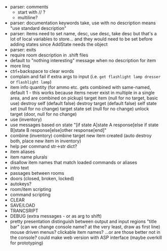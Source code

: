 - parser: comments
    - start with // ?
    - multiline?
- parser: documentation
    keywords
    take, use with no description means "use standard description"
- parser: items
    need to set name, desc, use desc, take desc
    but that's a lot of local variables to store... and they would need to be set before adding states
        since AddState needs the object
- parser: exits
- require room description in .shift files
- default to "nothing interesting" message when no description for item
- more linq
- ctrl+backspace to clear words
- complain and fail if extra args to input (i.e. `get flashlight lamp dresser` or `flashlight lamp`)
- item info
        quantity (for ammo etc. gets combined with same-named, default 1 - this works because items never exist in multiple in a single area, and are combined on pickup)
        target item (null for no target, basic use)
        destroy self (default false)
        destroy target (default false)
        self state set (null for no change)
        target state set (null for no change)
        unlock target (door, null for no change)
- use (inventory)
- use messages based on state
        "[if state A]state A response[else if state B]state B response[else]other response[end]"
- combine (inventory)
        combine target
        new item created
        (auto destroy both, place new item in inventory)
- help per command
    str->str dict?
- item aliases
- item name plurals
- disallow item names that match loaded commands or aliases
- intro text
- passages between rooms
- doors (closed, broken, locked)
- autokeys?
- room/item scripting
- command scripting
- CLEAR
- SAVE/LOAD
- TRANCSRIPT
- DEBUG (extra messages - or as arg to shift)
- pretty presentation
        distinguish between output and input regions
        "title bar" (can we change console name? at the very least, draw as first line)
        mouse driven menus?
        clickable item names?
        ...or are those better not in the console?
        could make web version with ASP interface (maybe overkill for prototyping)